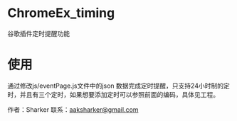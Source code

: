# ChromeEx_timing
谷歌插件定时提醒功能

# 使用
通过修改js/eventPage.js文件中的json 数据完成定时提醒，只支持24小时制的定时，并且有三个定时，如果想要添加定时可以参照前面的编码，具体见工程。

作者：Sharker
联系：aaksharker@gmail.com
